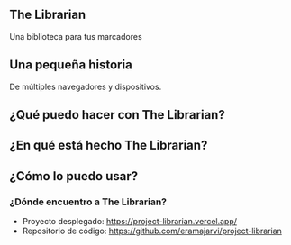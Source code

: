 ## The Librarian

Una biblioteca para tus marcadores

## Una pequeña historia

De múltiples navegadores y dispositivos.

## ¿Qué puedo hacer con The Librarian?

## ¿En qué está hecho The Librarian?

## ¿Cómo lo puedo usar?

### ¿Dónde encuentro a The Librarian?

- Proyecto desplegado: https://project-librarian.vercel.app/
- Repositorio de código: https://github.com/eramajarvi/project-librarian
